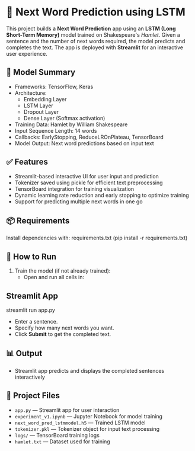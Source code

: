 # 🔮 Next Word Prediction using LSTM

This project builds a **Next Word Prediction** app using an **LSTM (Long Short-Term Memory)** model trained on Shakespeare's *Hamlet*. Given a sentence and the number of next words required, the model predicts and completes the text. The app is deployed with **Streamlit** for an interactive user experience.

## 🧠 Model Summary

- Frameworks: TensorFlow, Keras
- Architecture:
  - Embedding Layer
  - LSTM Layer
  - Dropout Layer
  - Dense Layer (Softmax activation)
- Training Data: Hamlet by William Shakespeare
- Input Sequence Length: 14 words
- Callbacks: EarlyStopping, ReduceLROnPlateau, TensorBoard
- Model Output: Next word predictions based on input text

## ✅ Features

- Streamlit-based interactive UI for user input and prediction
- Tokenizer saved using pickle for efficient text preprocessing
- TensorBoard integration for training visualization
- Dynamic learning rate reduction and early stopping to optimize training
- Support for predicting multiple next words in one go

## 📦 Requirements

Install dependencies with:
requirements.txt (pip install -r requirements.txt)

## 🚀 How to Run

1. Train the model (if not already trained):
   - Open and run all cells in:

## Streamlit App
streamlit run app.py
- Enter a sentence.
- Specify how many next words you want.
- Click **Submit** to get the completed text.

## 📊 Output

- Streamlit app predicts and displays the completed sentences interactively

## 📁 Project Files

- `app.py` — Streamlit app for user interaction
- `experiment_v1.ipynb` — Jupyter Notebook for model training
- `next_word_pred_lstmmodel.h5` — Trained LSTM model
- `tokenizer.pkl` — Tokenizer object for input text processing
- `logs/` — TensorBoard training logs
- `hamlet.txt` — Dataset used for training

